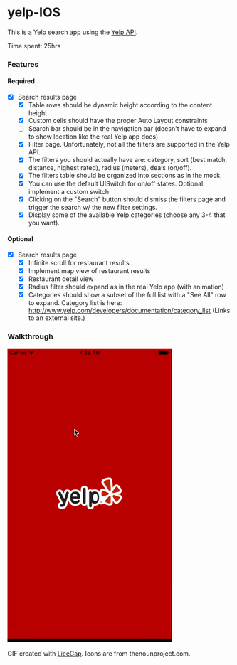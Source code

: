 # yelp-IOS

This is a Yelp search app using the [Yelp API](http://developer.rottentomatoes.com/docs/read/JSON).

Time spent: 25hrs

### Features

#### Required

- [x] Search results page
   - [x] Table rows should be dynamic height according to the content height
   - [x] Custom cells should have the proper Auto Layout constraints
   - [ ] Search bar should be in the navigation bar (doesn't have to expand to show location like the real Yelp app does).
   - [x] Filter page. Unfortunately, not all the filters are supported in the Yelp API.
   - [x] The filters you should actually have are: category, sort (best match, distance, highest rated), radius (meters), deals (on/off).
   - [x] The filters table should be organized into sections as in the mock.
   - [x] You can use the default UISwitch for on/off states. Optional: implement a custom switch
   - [x] Clicking on the "Search" button should dismiss the filters page and trigger the search w/ the new filter settings.
   - [x] Display some of the available Yelp categories (choose any 3-4 that you want).

#### Optional

- [x] Search results page
   - [x] Infinite scroll for restaurant results
   - [x] Implement map view of restaurant results
   - [x] Restaurant detail view
   - [x] Radius filter should expand as in the real Yelp app (with animation)
   - [x] Categories should show a subset of the full list with a "See All" row to expand. Category list is here: http://www.yelp.com/developers/documentation/category_list (Links to an external site.)

### Walkthrough

![Video Walkthrough](walkthrough.gif)

GIF created with [LiceCap](http://www.cockos.com/licecap/).
Icons are from thenounproject.com.
